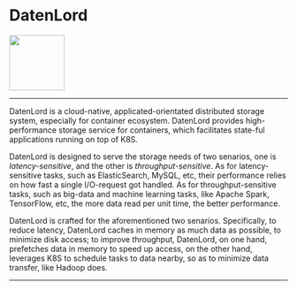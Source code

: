 # DatenLord

<img src="https://github.com/datenlord/datenlord/raw/master/logo.png" width="100">

----
DatenLord is a cloud-native, applicated-orientated distributed storage system, especially for container ecosystem.
DatenLord provides high-performance storage service for containers, which facilitates state-ful applications running on top of K8S.

DatenLord is designed to serve the storage needs of two senarios, one is *latency-sensitive*, and the other is *throughput-sensitive*.
As for latency-sensitive tasks, such as ElasticSearch, MySQL, etc, their performance relies on how fast a single I/O-request got handled.
As for throughput-sensitive tasks, such as big-data and machine learning tasks, like Apache Spark, TensorFlow, etc, the more data read per unit time, the better performance.

DatenLord is crafted for the aforementioned two senarios.
Specifically, to reduce latency, DatenLord caches in memory as much data as possible, to minimize disk access; to improve throughput, DatenLord, on one hand, prefetches data in memory to speed up access, on the other hand, leverages K8S to schedule tasks to data nearby, so as to minimize data transfer, like Hadoop does.

----
